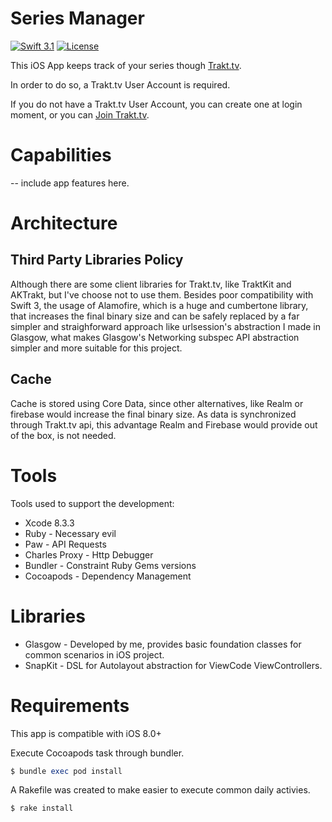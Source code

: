 # Series Manager
[![Swift 3.1](https://img.shields.io/badge/Swift-3.1-green.svg?style=flat)](https://swift.org/)
[![License](https://img.shields.io/cocoapods/l/York.svg?style=flat)](http://cocoapods.org/pods/York)

This iOS App keeps track of your series though [Trakt.tv](http://docs.trakt.apiary.io/#).

In order to do so, a Trakt.tv User Account is required.

If you do not have a Trakt.tv User Account, you can create one at login moment, or you can [Join Trakt.tv](https://trakt.tv/auth/join).


# Capabilities
-- include app features here.


# Architecture
## Third Party Libraries Policy
Although there are some client libraries for Trakt.tv, like TraktKit and AKTrakt, but I've choose not to use them.
Besides poor compatibility with Swift 3, the usage of Alamofire, which is a huge and cumbertone library, that increases the final binary size and can be safely replaced by a far simpler and straighforward approach like urlsession's abstraction I made in Glasgow, what makes  Glasgow's Networking subspec API abstraction simpler and more suitable for this project.

## Cache
Cache is stored using Core Data, since other alternatives, like Realm or firebase would increase the final binary size. As data is synchronized through Trakt.tv api, this advantage Realm and Firebase would provide out of the box, is not needed.

# Tools
Tools used to support the development:
* Xcode 8.3.3
* Ruby - Necessary evil
* Paw - API Requests
* Charles Proxy - Http Debugger
* Bundler - Constraint Ruby Gems versions
* Cocoapods - Dependency Management

# Libraries
* Glasgow - Developed by me, provides basic foundation classes for common scenarios in iOS project.
* SnapKit - DSL for Autolayout abstraction for ViewCode ViewControllers.

# Requirements
This app is compatible with iOS 8.0+

Execute Cocoapods task through bundler.
```ruby
$ bundle exec pod install
```

A Rakefile was created to make easier to execute common daily activies.
```ruby
$ rake install
```